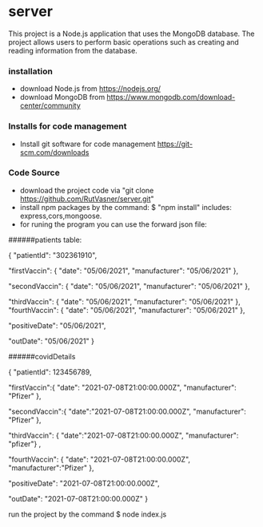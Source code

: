 # server

This project is a Node.js application that uses the MongoDB database.
The project allows users to perform basic operations such as creating and reading information from the database.

### installation

* download Node.js from  https://nodejs.org/
* download MongoDB from  https://www.mongodb.com/download-center/community

### Installs for code management

* Install git software for code management https://git-scm.com/downloads

### Code Source

* download the project code via "git clone https://github.com/RutVasner/server.git"
* install npm packages by the command:
$ "npm install"
  includes: express,cors,mongoose.
 * for runing the program you can use the forward json file:

######patients table:
 
  {
  "patientId": "302361910",
  
  "firstVaccin": {
    "date": "05/06/2021",
    "manufacturer": "05/06/2021"
  },
  
  "secondVaccin": {
    "date": "05/06/2021",
    "manufacturer": "05/06/2021"
  },
  
  "thirdVaccin": {
    "date": "05/06/2021",
    "manufacturer": "05/06/2021"
  },
  "fourthVaccin": {
    "date": "05/06/2021",
    "manufacturer": "05/06/2021"
  },
  
  "positiveDate": "05/06/2021",
  
  "outDate": "05/06/2021"
}

######covidDetails

{
"patientId": 123456789,

"firstVaccin":{ "date": "2021-07-08T21:00:00.000Z",
    "manufacturer": "Pfizer"
    },
    
"secondVaccin":{ 
      "date":"2021-07-08T21:00:00.000Z",
    "manufacturer": "Pfizer"
    },
    
"thirdVaccin": {
"date":"2021-07-08T21:00:00.000Z",
"manufacturer": "pfizer"}
  ,
  
  "fourthVaccin": {
    "date": "2021-07-08T21:00:00.000Z",
    "manufacturer":"Pfizer"
  },
  
  "positiveDate":  "2021-07-08T21:00:00.000Z",
  
  "outDate":  "2021-07-08T21:00:00.000Z"
}

  
run the project by the command
$ node index.js
